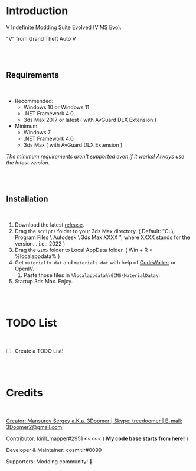 # Introduction

V Indefinite Modding Suite Evolved (VIMS Evo).

"V" from Grand Theft Auto V

<br>
<br>

## Requirements

<br>

-	Recommended:
	- Windows 10 or Windows 11
	- .NET Framework 4.0
	- 3ds Max 2017 or latest ( with AvGuard DLX Extension )
- Minimum:
	- Windows 7
	- .NET Framework 4.0
	- 3ds Max ( with AvGuard DLX Extension )

*The minimum requirements aren't supported even if it works! Always use the latest version.*

<br>
<br>

## Installation

<br>

1. Download the latest [release](https://github.com/cosmitir/VIMS-Evo/releases).
2. Drag the `scripts` folder to your 3ds Max directory. ( Default: "C: \ Program Files \ Autodesk \ 3ds Max XXXX \", where XXXX stands for the version... i.e.: 2022 )
3. Drag the `GIMS` folder to Local AppData folder. ( Win + R > %localappdata% )
4. Get `materialfx.dat` and `materials.dat` with help of [CodeWalker](https://github.com/dexyfex/CodeWalker) or OpenIV.
   1. Paste those files in `%localappdata%\GIMS\MaterialData\`.
5. Startup 3ds Max. Enjoy.

<br>
<br>

# TODO List

<br>

- [ ] Create a TODO List!

<br>
<br>

# Credits

<br>

[Creator: Mansurov Sergey a.K.a. 3Doomer | Skype: treedoomer | E-mail: 3Doomer2@gmail.com](https://github.com/3Doomer/GIMS-Evo/)

Contributor: kirill_mapper#2951	<<<<< ( **My code base starts from here!** )

Developer & Maintainer: cosmitir#0099

Supporters: Modding community! 💜